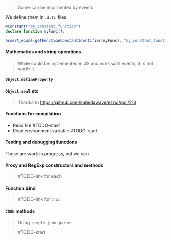 > Some can be implmented by events

We define them in `.d.ts` files

```ts
@Constant("my_constant_function")
declare function myFunc();

assert_equal(getFunctionConstantIdentifier(myFunc), "my_constant_function")
```

#### Mathematics and string operations

> While could be implemented in JS and work with events, it is not worth it

#### `Object.defineProperty`

#### `Object.seal` etc

> Thanks to https://github.com/kaleidawave/ezno/pull/213

#### Functions for compilation

- Read file #TODO-start
- Read environment variable #TODO-start

#### Testing and debugging functions

These are work in progress, but we can

#### Proxy and RegExp constructors and methods

> #TODO-link for each

#### Function.bind

> #TODO-link for `this`

#### `JSON` methods

> Using `simple-json-parser`

> #TODO-start

